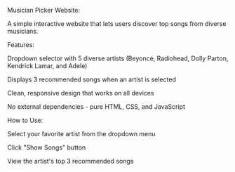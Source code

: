 Musician Picker Website:

A simple interactive website that lets users discover top songs from diverse musicians.


Features:

Dropdown selector with 5 diverse artists (Beyoncé, Radiohead, Dolly Parton, Kendrick Lamar, and Adele)

Displays 3 recommended songs when an artist is selected

Clean, responsive design that works on all devices

No external dependencies - pure HTML, CSS, and JavaScript


How to Use:

Select your favorite artist from the dropdown menu

Click "Show Songs" button

View the artist's top 3 recommended songs

